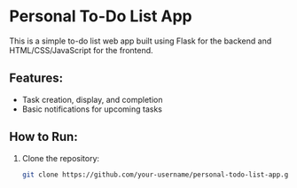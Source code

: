 # Personal To-Do List App

This is a simple to-do list web app built using Flask for the backend and HTML/CSS/JavaScript for the frontend. 

## Features:
- Task creation, display, and completion
- Basic notifications for upcoming tasks

## How to Run:
1. Clone the repository:
   ```bash
   git clone https://github.com/your-username/personal-todo-list-app.git
